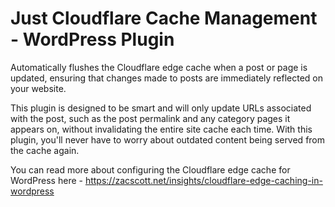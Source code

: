 
# Just Cloudflare Cache Management - WordPress Plugin

Automatically flushes the Cloudflare edge cache when a post or page is updated,
ensuring that changes made to posts are immediately reflected on your website. 

This plugin is designed to be smart and will only update URLs associated with the post, such as the post permalink 
and any category pages it appears on, without invalidating the entire site cache each time. With this 
plugin, you'll never have to worry about outdated content being served from the cache again.

You can read more about configuring the Cloudflare edge cache for WordPress here - https://zacscott.net/insights/cloudflare-edge-caching-in-wordpress
